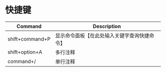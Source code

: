 # 快捷键

Command | Description
--------|------------
shift+command+P | 显示命令面板【在此处输入关键字查询快捷命令】
shift+option+A | 多行注释  
command+/ | 单行注释
